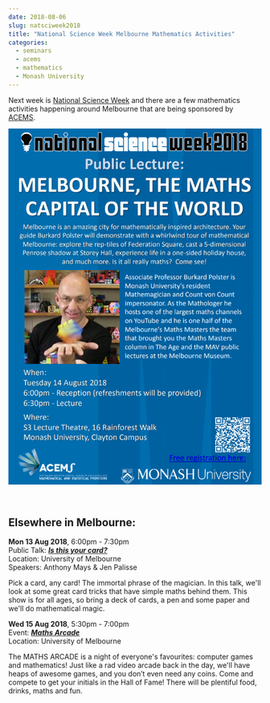```yaml
---
date: 2018-08-06
slug: natsciweek2018
title: "National Science Week Melbourne Mathematics Activities"
categories:
  - seminars
  - acems
  - mathematics
  - Monash University
---
```


Next week is [National Science Week](https://www.scienceweek.net.au/) and there are a few mathematics activities happening around Melbourne that are being sponsored by [ACEMS](https://web.archive.org/web/20250207003726/https://acems.org.au/home).

[![](/img/PolsterLecture2018.png)](https://www.eventbrite.com/e/melbourne-the-maths-captial-of-the-world-tickets-48783867862)

&nbsp;

## Elsewhere in Melbourne:

**Mon 13 Aug 2018**, 6:00pm - 7:30pm<br>
Public Talk: **[*Is this your card?*](https://festival.science.unimelb.edu.au/home/2018-program/is-this-your-card)**<br>
Location: University of Melbourne<br>
Speakers: Anthony Mays & Jen Palisse

Pick a card, any card! The immortal phrase of the magician. In this talk, we'll look at some great card tricks that have simple maths behind them. This show is for all ages, so bring a deck of cards, a pen and some paper and we'll do mathematical magic.

**Wed 15 Aug 2018**, 5:30pm - 7:00pm<br>
Event: **[*Maths Arcade*](https://festival.science.unimelb.edu.au/home/2018-program/maths-arcade)**<br>
Location: University of Melbourne

The MATHS ARCADE is a night of everyone's favourites: computer games and mathematics! Just like a rad video arcade back in the day, we'll have heaps of awesome games, and you don’t even need any coins. Come and compete to get your initials in the Hall of Fame! There will be plentiful food, drinks, maths and fun.
